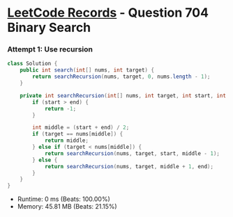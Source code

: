 # [LeetCode Records](../README.md) - Question 704 Binary Search

### Attempt 1: Use recursion
```java
class Solution {
    public int search(int[] nums, int target) {
        return searchRecursion(nums, target, 0, nums.length - 1);
    }

    private int searchRecursion(int[] nums, int target, int start, int end) {
        if (start > end) {
            return -1;
        }

        int middle = (start + end) / 2;
        if (target == nums[middle]) {
            return middle;
        } else if (target < nums[middle]) {
            return searchRecursion(nums, target, start, middle - 1);
        } else {
            return searchRecursion(nums, target, middle + 1, end);
        }
    }
}
```
- Runtime: 0 ms (Beats: 100.00%)
- Memory: 45.81 MB (Beats: 21.15%)

<br>
